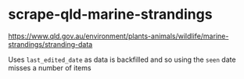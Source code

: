 # scrape-qld-marine-strandings

https://www.qld.gov.au/environment/plants-animals/wildlife/marine-strandings/stranding-data

Uses `last_edited_date` as data is backfilled and so using the `seen` date misses a number of items
